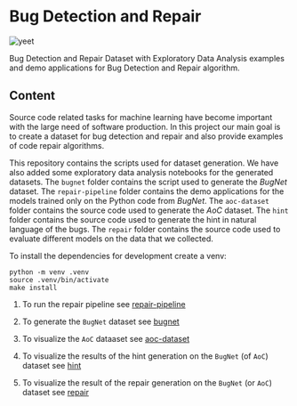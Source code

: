 # Bug Detection and Repair

![yeet](https://github.com/alexjercan/bug-detection/actions/workflows/checks.yml/badge.svg)

Bug Detection and Repair Dataset with Exploratory Data Analysis examples and
demo applications for Bug Detection and Repair algorithm.

## Content

Source code related tasks for machine learning have become important with the
large need of software production. In this project our main goal is to create a
dataset for bug detection and repair and also provide examples of code repair
algorithms.

This repository contains the scripts used for dataset generation. We have also
added some exploratory data analysis notebooks for the generated datasets. The
`bugnet` folder contains the script used to generate the *BugNet* dataset. The
`repair-pipeline` folder contains the demo applications for the models trained
only on the Python code from *BugNet*. The `aoc-dataset` folder contains the
source code used to generate the *AoC* dataset. The `hint` folder
contains the source code used to generate the hint in natural language
of the bugs. The `repair` folder contains the source code used to evaluate
different models on the data that we collected.

To install the dependencies for development create a venv:

```console
python -m venv .venv
source .venv/bin/activate
make install
```

1. To run the repair pipeline see [repair-pipeline](./repair-pipeline/)

2. To generate the `BugNet` dataset see [bugnet](./bugnet/)

3. To visualize the `AoC` dataaset see [aoc-dataset](./aoc-dataset/)

4. To visualize the results of the hint generation on the `BugNet` (of `AoC`) dataset see [hint](./hint//)

5. To visualize the result of the repair generation on the `BugNet` (or `AoC`) dataset see [repair](./repair/)
